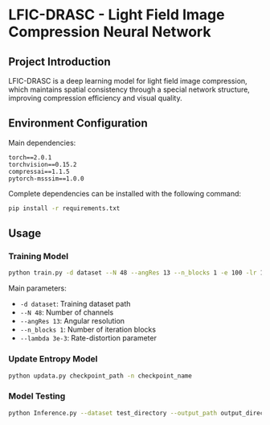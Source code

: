 # LFIC-DRASC - Light Field Image Compression Neural Network

## Project Introduction

 LFIC-DRASC is a deep learning model for light field image compression, which maintains spatial consistency through a special network structure, improving compression efficiency and visual quality.

## Environment Configuration

Main dependencies:
```
torch==2.0.1
torchvision==0.15.2
compressai==1.1.5
pytorch-msssim==1.0.0
```

Complete dependencies can be installed with the following command:
```bash
pip install -r requirements.txt
```

## Usage

### Training Model

```bash
python train.py -d dataset --N 48 --angRes 13 --n_blocks 1 -e 100 -lr 1e-4 -n 8 --lambda 3e-3 --batch-size 16 --test-batch-size 8 --aux-learning-rate 1e-3 --patch-size 832 832 --cuda --save --seed 1926 --gpu-id 0,1,2,3 --savepath ./checkpoint
```

Main parameters:
- `-d dataset`: Training dataset path
- `--N 48`: Number of channels
- `--angRes 13`: Angular resolution
- `--n_blocks 1`: Number of iteration blocks
- `--lambda 3e-3`: Rate-distortion parameter

### Update Entropy Model

```bash
python updata.py checkpoint_path -n checkpoint_name
```

### Model Testing

```bash
python Inference.py --dataset test_directory --output_path output_directory -p checkpoint.pth.tar
```




